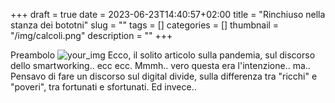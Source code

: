 +++
draft = true 
date = 2023-06-23T14:40:57+02:00 
title = "Rinchiuso nella stanza dei bototni" 
slug = "" 
tags = [] 
categories = [] 
thumbnail = "/img/calcoli.png" 
description = "" 
+++

Preambolo
![your_img](/img/calcoli.png)
Ecco, il solito articolo sulla pandemia, sul discorso dello smartworking.. ecc ecc. Mmmh.. vero questa era l'intenzione.. ma.. Pensavo di fare un discorso sul digital divide, sulla differenza tra "ricchi" e "poveri", tra fortunati e sfortunati. Ed invece..
